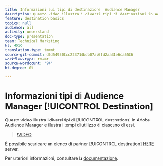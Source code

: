 ```yaml
---
title: Informazioni sui tipi di destinazione  Audience Manager
description: Questo video illustra i diversi tipi di destinazioni in Adobe Audience Manager e illustra i tempi di utilizzo di ciascuna destinazione.
feature: destination basics
topics: null
audience: all
activity: understand
doc-type: presentation
team: Technical Marketing
kt: 4016
translation-type: tm+mt
source-git-commit: dfd549508cc223714bdb07ac6fd2aa31e6ca5586
workflow-type: tm+mt
source-wordcount: '94'
ht-degree: 0%

---
```



# Informazioni  tipi di Audience Manager [!UICONTROL Destination]

Questo video illustra i diversi tipi di [!UICONTROL destinations] in Adobe Audience Manager e illustra i tempi di utilizzo di ciascuno di essi.

>[!VIDEO](https://video.tv.adobe.com/v/29839/?quality=12)

È possibile scaricare un elenco di partner [!UICONTROL destination] [HERE](https://docs.adobe.com/help/en/audience-manager/user-guide/overview/gdpr/assets/AAM-Partners-October2019.xlsx) server.

Per ulteriori informazioni, consultare la [documentazione](https://docs.adobe.com/content/help/en/audience-manager/user-guide/features/destinations/destinations.html).
